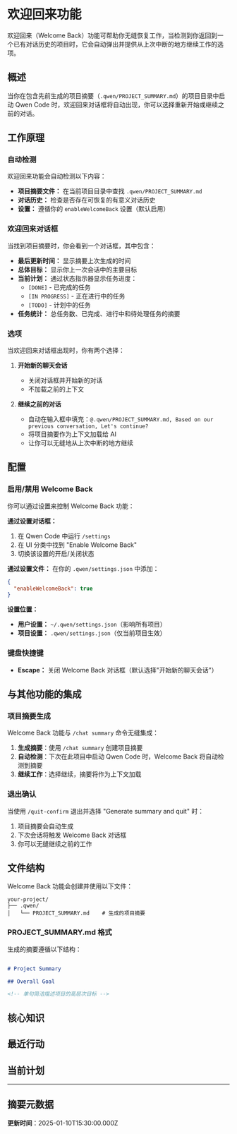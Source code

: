 # 欢迎回来功能

欢迎回来（Welcome Back）功能可帮助你无缝恢复工作，当检测到你返回到一个已有对话历史的项目时，它会自动弹出并提供从上次中断的地方继续工作的选项。

## 概述

当你在包含先前生成的项目摘要（`.qwen/PROJECT_SUMMARY.md`）的项目目录中启动 Qwen Code 时，欢迎回来对话框将自动出现，你可以选择重新开始或继续之前的对话。

## 工作原理

### 自动检测

欢迎回来功能会自动检测以下内容：

- **项目摘要文件：** 在当前项目目录中查找 `.qwen/PROJECT_SUMMARY.md`
- **对话历史：** 检查是否存在可恢复的有意义对话历史
- **设置：** 遵循你的 `enableWelcomeBack` 设置（默认启用）

### 欢迎回来对话框

当找到项目摘要时，你会看到一个对话框，其中包含：

- **最后更新时间：** 显示摘要上次生成的时间
- **总体目标：** 显示你上一次会话中的主要目标
- **当前计划：** 通过状态指示器显示任务进度：
  - `[DONE]` - 已完成的任务
  - `[IN PROGRESS]` - 正在进行中的任务
  - `[TODO]` - 计划中的任务
- **任务统计：** 总任务数、已完成、进行中和待处理任务的摘要

### 选项

当欢迎回来对话框出现时，你有两个选择：

1. **开始新的聊天会话**
   - 关闭对话框并开始新的对话
   - 不加载之前的上下文

2. **继续之前的对话**
   - 自动在输入框中填充：`@.qwen/PROJECT_SUMMARY.md, Based on our previous conversation, Let's continue?`
   - 将项目摘要作为上下文加载给 AI
   - 让你可以无缝地从上次中断的地方继续

## 配置

### 启用/禁用 Welcome Back

你可以通过设置来控制 Welcome Back 功能：

**通过设置对话框：**

1. 在 Qwen Code 中运行 `/settings`
2. 在 UI 分类中找到 "Enable Welcome Back"
3. 切换该设置的开启/关闭状态

**通过设置文件：**
在你的 `.qwen/settings.json` 中添加：

```json
{
  "enableWelcomeBack": true
}
```

**设置位置：**

- **用户设置：** `~/.qwen/settings.json`（影响所有项目）
- **项目设置：** `.qwen/settings.json`（仅当前项目生效）

### 键盘快捷键

- **Escape：** 关闭 Welcome Back 对话框（默认选择"开始新的聊天会话"）

## 与其他功能的集成

### 项目摘要生成

Welcome Back 功能与 `/chat summary` 命令无缝集成：

1. **生成摘要**：使用 `/chat summary` 创建项目摘要
2. **自动检测**：下次在此项目中启动 Qwen Code 时，Welcome Back 将自动检测到摘要
3. **继续工作**：选择继续，摘要将作为上下文加载

### 退出确认

当使用 `/quit-confirm` 退出并选择 "Generate summary and quit" 时：

1. 项目摘要会自动生成
2. 下次会话将触发 Welcome Back 对话框
3. 你可以无缝继续之前的工作

## 文件结构

Welcome Back 功能会创建并使用以下文件：

```
your-project/
├── .qwen/
│   └── PROJECT_SUMMARY.md    # 生成的项目摘要
```

### PROJECT_SUMMARY.md 格式

生成的摘要遵循以下结构：

```markdown

# Project Summary

## Overall Goal

<!-- 单句简洁描述项目的高层次目标 -->
```

## 核心知识

<!-- 关键事实、约定和限制条件 -->
<!-- 包括：技术选型、架构决策、用户偏好 -->

## 最近行动

<!-- 重要近期工作和成果摘要 -->
<!-- 包括：已完成事项、新发现、近期变更 -->

## 当前计划

<!-- 当前开发路线图和下一步行动 -->
<!-- 使用状态标记：[DONE]、[IN PROGRESS]、[TODO] -->

---

## 摘要元数据

**更新时间**：2025-01-10T15:30:00.000Z